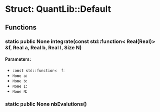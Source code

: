 # Struct: QuantLib::Default

## Functions
### static public None integrate(const std::function< Real(Real)> &f, Real a, Real b, Real I, Size N)

#### Parameters:
- `const std::function<  f`: 
- `None a`: 
- `None b`: 
- `None I`: 
- `None N`: 

### static public None nbEvalutions()


